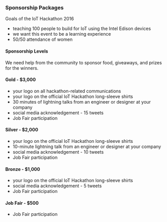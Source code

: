 ### Sponsorship Packages

Goals of the IoT Hackathon 2016
- teaching 100 people to build for IoT using the Intel Edison devices
- we want this event to be a learning experience
- 50/50 attendance of women

#### Sponsorship Levels

We need help from the community to sponsor food, giveaways, and prizes for the winners.

#### Gold - $3,000

- your logo on all hackathon-related communications
- your logo on the official IoT Hackathon long-sleeve shirts
- 30 minutes of lightning talks from an engineer or designer at your company
- social media acknowledgement - 15 tweets
- Job Fair participation

#### Silver - $2,000

- your logo on the official IoT Hackathon long-sleeve shirts
- 10-minute lightning talk from an engineer or designer at your company
- social media acknowledgement - 10 tweets
- Job Fair participation

#### Bronze - $1,000

- your logo on the official IoT Hackathon long-sleeve shirts
- social media acknowledgement - 5 tweets
- Job Fair participation

#### Job Fair - $500

- Job Fair participation

